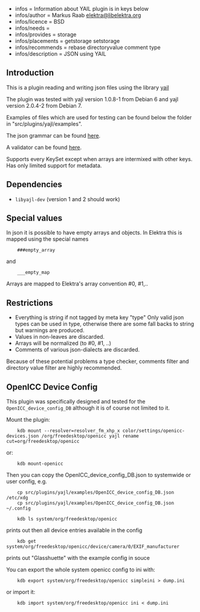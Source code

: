 - infos = Information about YAIL plugin is in keys below
- infos/author = Markus Raab <elektra@libelektra.org>
- infos/licence = BSD
- infos/needs =
- infos/provides = storage
- infos/placements = getstorage setstorage
- infos/recommends = rebase directoryvalue comment type
- infos/description = JSON using YAIL

## Introduction ##

This is a plugin reading and writing json files
using the library [yail](http://lloyd.github.com/yajl/)

The plugin was tested with yajl version 1.0.8-1 from Debian 6
and yajl version 2.0.4-2 from Debian 7.

Examples of files which are used for testing can be found
below the folder in "src/plugins/yajl/examples".

The json grammar can be found [here](http://www.ietf.org/rfc/rfc4627.txt).

A validator can be found [here](http://jsonlint.com/).

Supports every KeySet except when arrays are intermixed with other keys.
Has only limited support for metadata.

## Dependencies ##

- `libyajl-dev` (version 1 and 2 should work)

## Special values ##

In json it is possible to have empty arrays and objects.
In Elektra this is mapped using the special names

        ###empty_array

and

        ___empty_map

Arrays are mapped to Elektra's array convention #0, #1,..


## Restrictions ##

- Everything is string if not tagged by meta key "type"
  Only valid json types can be used in type, otherwise there are some
  fall backs to string but warnings are produced.
- Values in non-leaves are discarded.
- Arrays will be normalized (to #0, #1, ..)
- Comments of various json-dialects are discarded.

Because of these potential problems a type checker,
comments filter and directory value filter are highly recommended.



## OpenICC Device Config ##


This plugin was specifically designed and tested for the
`OpenICC_device_config_DB` although it is of course not limited
to it.

Mount the plugin:

        kdb mount --resolver=resolver_fm_xhp_x color/settings/openicc-devices.json /org/freedesktop/openicc yajl rename cut=org/freedesktop/openicc

or:

        kdb mount-openicc

Then you can copy the OpenICC_device_config_DB.json
to systemwide or user config, e.g.

        cp src/plugins/yajl/examples/OpenICC_device_config_DB.json /etc/xdg
        cp src/plugins/yajl/examples/OpenICC_device_config_DB.json ~/.config

        kdb ls system/org/freedesktop/openicc

prints out then all device entries available in the config

        kdb get system/org/freedesktop/openicc/device/camera/0/EXIF_manufacturer

prints out "Glasshuette" with the example config in souce

You can export the whole system openicc config to ini with:

        kdb export system/org/freedesktop/openicc simpleini > dump.ini

or import it:

        kdb import system/org/freedesktop/openicc ini < dump.ini
